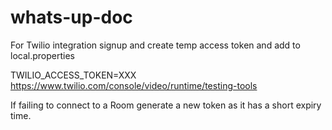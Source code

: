 # whats-up-doc

For Twilio integration signup and create temp access token and add to local.properties

TWILIO_ACCESS_TOKEN=XXX
https://www.twilio.com/console/video/runtime/testing-tools

If failing to connect to a Room generate a new token as it has a short expiry time.  
